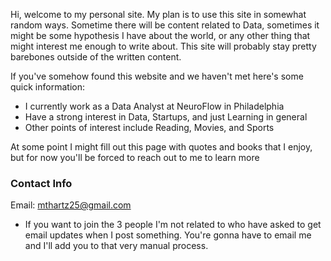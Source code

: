 
Hi, welcome to my personal site. My plan is to use this site in somewhat random ways. Sometime there will be content related to Data, sometimes it might be some hypothesis I have about the world, or any other thing that might interest me enough to write about. This site will probably stay pretty barebones outside of the written content.

If you've somehow found this website and we haven't met here's some quick information:
- I currently work as a Data Analyst at NeuroFlow in Philadelphia
- Have a strong interest in Data, Startups, and just Learning in general
- Other points of interest include Reading, Movies, and Sports


At some point I might fill out this page with quotes and books that I enjoy, but for now you'll be forced to reach out to me to learn more 



### Contact Info
Email: mthartz25@gmail.com



* If you want to join the 3 people I'm not related to who have asked to get email updates when I post something. You're gonna have to email me and I'll add you to that very manual process.
